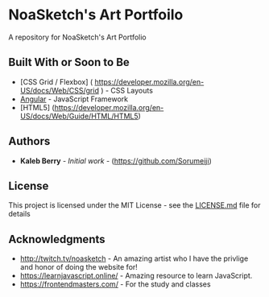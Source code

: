 # NoaSketch's Art Portfoilo


A repository for NoaSketch's Art Portfolio


## Built With or Soon to Be

* [CSS Grid / Flexbox] ( https://developer.mozilla.org/en-US/docs/Web/CSS/grid ) - CSS Layouts
* [Angular](https://angular.io/) - JavaScript Framework
* [HTML5] (https://developer.mozilla.org/en-US/docs/Web/Guide/HTML/HTML5)



## Authors

* **Kaleb Berry** - *Initial work* - (https://github.com/Sorumeiji)

## License

This project is licensed under the MIT License - see the [LICENSE.md](LICENSE.md) file for details

## Acknowledgments
* http://twitch.tv/noasketch - An amazing artist who I have the privlige and honor of doing the website for!
* https://learnjavascript.online/ - Amazing resource to learn JavaScript.
* https://frontendmasters.com/ - For the study and classes
